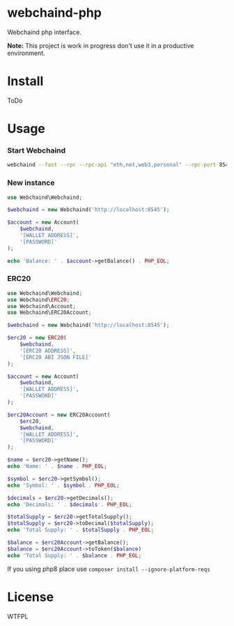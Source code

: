 # webchaind-php
Webchaind php interface.

**Note:** This project is work in progress don't use it in a productive environment.

# Install

ToDo

# Usage

### Start Webchaind
```bash
webchaind --fast --rpc --rpc-api "eth,net,web3,personal" --rpc-port 8545 --rpc-cors-domain "*"
```

### New instance
```php
use Webchaind\Webchaind;

$webchaind = new Webchaind('http://localhost:8545');

$account = new Account(
	$webchaind,
	'[WALLET ADDRESS]',
	'[PASSWORD]'
);

echo 'Balance: ' . $account->getBalance() . PHP_EOL;
```

### ERC20

```php
use Webchaind\Webchaind;
use Webchaind\ERC20;
use Webchaind\Account;
use Webchaind\ERC20Account;

$webchaind = new Webchaind('http://localhost:8545');

$erc20 = new ERC20(
	$webchaind,
	'[ERC20 ADDRESS]',
	'[ERC20 ABI JSON FILE]'
);

$account = new Account(
	$webchaind,
	'[WALLET ADDRESS]',
	'[PASSWORD]'
);

$erc20Account = new ERC20Account(
	$erc20,
	$webchaind,
	'[WALLET ADDRESS]',
	'[PASSWORD]'
);

$name = $erc20->getName();
echo 'Name: ' . $name . PHP_EOL;

$symbol = $erc20->getSymbol();
echo 'Symbol: ' . $symbol . PHP_EOL;

$decimals = $erc20->getDecimals();
echo 'Decimals: ' . $decimals . PHP_EOL;

$totalSupply = $erc20->getTotalSupply();
$totalSupply = $erc20->toDecimal($totalSupply);
echo 'Total Supply: ' . $totalSupply . PHP_EOL;

$balance = $erc20Account->getBalance();
$balance = $erc20Account->toToken($balance)
echo 'Total Supply: ' . $balance . PHP_EOL;
```
If you using php8 place use `composer install --ignore-platform-reqs`

# License
WTFPL

